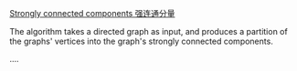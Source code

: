 [Strongly connected components 强连通分量](https://en.wikipedia.org/wiki/Tarjan%27s_strongly_connected_components_algorithm)

The algorithm takes a directed graph as input, and produces a partition of the graphs' vertices into the graph's strongly connected components.


....





